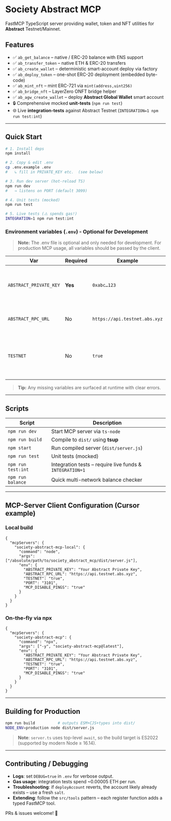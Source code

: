 # Society Abstract MCP

FastMCP TypeScript server providing wallet, token and NFT utilities for **Abstract** Testnet/Mainnet.

## Features

* ✅ `ab_get_balance` – native / ERC-20 balance with ENS support
* ✅ `ab_transfer_token` – native ETH & ERC-20 transfers
* ✅ `ab_create_wallet` – deterministic smart-account deploy via factory
* ✅ `ab_deploy_token` – one-shot ERC-20 deployment (embedded byte-code)
* ✅ `ab_mint_nft` – mint ERC-721 via `mint(address,uint256)`
* ✅ `ab_bridge_nft` – LayerZero ONFT bridge helper
* ✅ `ab_agw_create_wallet` – deploy **Abstract Global Wallet** smart account
* 🔒 Comprehensive mocked **unit-tests** (`npm run test`)
* 🌐 Live **integration-tests** against Abstract Testnet (`INTEGRATION=1 npm run test:int`)

---

## Quick Start

```bash
# 1. Install deps
npm install

# 2. Copy & edit .env
cp .env.example .env
#   ↳ fill in PRIVATE_KEY etc.  (see below)

# 3. Run dev server (hot-reload TS)
npm run dev
#   → listens on PORT (default 3099)

# 4. Unit tests (mocked)
npm run test

# 5. Live tests (⚠️ spends gas!)
INTEGRATION=1 npm run test:int
```

### Environment variables (`.env`) - Optional for Development

> **Note:** The .env file is optional and only needed for development. For production MCP usage, all variables should be passed by the client.

| Var | Required | Example | Notes |
|-----|----------|---------|-------|
| `ABSTRACT_PRIVATE_KEY` | **Yes** | `0xabc…123` | EOA that pays gas – keep secret! |
| `ABSTRACT_RPC_URL` | No | `https://api.testnet.abs.xyz` | Fallback URL used if empty |
| `TESTNET` | No | `true` | `true` → use Abstract Testnet, anything else ⇒ Mainnet |

> **Tip:** Any missing variables are surfaced at runtime with clear errors.

---

## Scripts

| Script | Description |
|--------|-------------|
| `npm run dev` | Start MCP server via `ts-node` |
| `npm run build` | Compile to `dist/` using **tsup** |
| `npm start` | Run compiled server (`dist/server.js`) |
| `npm run test` | Unit tests (mocked) |
| `npm run test:int` | Integration tests – require live funds & `INTEGRATION=1` |
| `npm run balance` | Quick multi-network balance checker |

---

## MCP-Server Client Configuration (Cursor example)

### Local build
```jsonc
{
  "mcpServers": {
    "society-abstract-mcp-local": {
      "command": "node",
      "args": ["/absolute/path/to/society_abstract_mcp/dist/server.js"],
      "env": {
        "ABSTRACT_PRIVATE_KEY": "Your Abstract Private Key",
        "ABSTRACT_RPC_URL": "https://api.testnet.abs.xyz",
        "TESTNET": "true",
        "PORT": "3101",
        "MCP_DISABLE_PINGS": "true"
      }
    }
  }
}
```

### On-the-fly via **npx**
```jsonc
{
  "mcpServers": {
    "society-abstract-mcp": {
      "command": "npx",
      "args": ["-y", "society-abstract-mcp@latest"],
      "env": {
        "ABSTRACT_PRIVATE_KEY": "Your Abstract Private Key",
        "ABSTRACT_RPC_URL": "https://api.testnet.abs.xyz",
        "TESTNET": "true",
        "PORT": "3101",
        "MCP_DISABLE_PINGS": "true"
      }
    }
  }
}
```

---

## Building for Production

```bash
npm run build          # outputs ESM+CJS+types into dist/
NODE_ENV=production node dist/server.js
```

> **Note**: `server.ts` uses top-level `await`, so the build target is ES2022 (supported by modern Node ≥ 16.14).

---

## Contributing / Debugging

* **Logs**: set `DEBUG=true` in `.env` for verbose output.
* **Gas usage**: integration tests spend ~0.00005 ETH per run.
* **Troubleshooting**: if `deployAccount` reverts, the account likely already exists – use a fresh `salt`.
* **Extending**: follow the `src/tools` pattern – each register function adds a typed FastMCP tool.

PRs & issues welcome! 🎉
